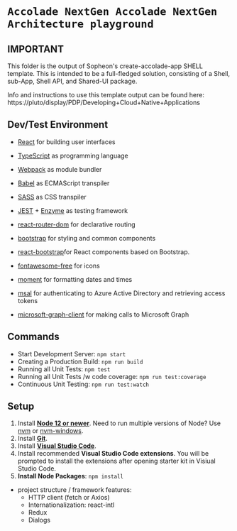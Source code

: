 # `Accolade NextGen Accolade NextGen Architecture playground`

## IMPORTANT

This folder is the output of Sopheon's create-accolade-app SHELL template.
This is intended to be a full-fledged solution, consisting of a Shell, sub-App, Shell API, and Shared-UI package.

Info and instructions to use this template output can be found here:
https://pluto/display/PDP/Developing+Cloud+Native+Applications

## Dev/Test Environment

- [React](https://reactjs.org/) for building user interfaces
- [TypeScript](https://www.typescriptlang.org/) as programming language
- [Webpack](https://webpack.js.org/) as module bundler
- [Babel](https://babeljs.io/) as ECMAScript transpiler
- [SASS](https://sass-lang.com/) as CSS transpiler
- [JEST](https://jestjs.io/) + [Enzyme](https://github.com/enzymejs/enzyme) as testing framework

- [react-router-dom](https://github.com/ReactTraining/react-router) for declarative routing
- [bootstrap](https://github.com/twbs/bootstrap/) for styling and common components
- [react-bootstrap](https://github.com/react-bootstrap/react-bootstrap)for React components based on Bootstrap.
- [fontawesome-free](https://github.com/FortAwesome/Font-Awesome) for icons
- [moment](https://github.com/moment/moment) for formatting dates and times
- [msal](https://github.com/AzureAD/microsoft-authentication-library-for-js) for authenticating to Azure Active Directory and retrieving access tokens
- [microsoft-graph-client](https://github.com/microsoftgraph/msgraph-sdk-javascript) for making calls to Microsoft Graph

## Commands

- Start Development Server: `npm start`
- Creating a Production Build: `npm run build`
- Running all Unit Tests: `npm test`
- Running all Unit Tests /w code coverage: `npm run test:coverage`
- Continuous Unit Testing: `npm run test:watch`

## Setup

1. Install **[Node 12 or newer](https://nodejs.org)**. Need to run multiple versions of Node? Use [nvm](https://github.com/creationix/nvm) or [nvm-windows](https://github.com/coreybutler/nvm-windows).
2. Install **[Git](https://git-scm.com/book/en/v2/Getting-Started-Installing-Git)**.
3. Install **[Visual Studio Code](https://code.visualstudio.com/)**.
4. Install recommended **Visual Studio Code extensions**. You will be prompted to install the extensions after opening starter kit in Visiual Studio Code.
5. **Install Node Packages**: `npm install`

- project structure / framework features:
  - HTTP client (fetch or Axios)
  - Internationalization: react-intl
  - Redux
  - Dialogs
